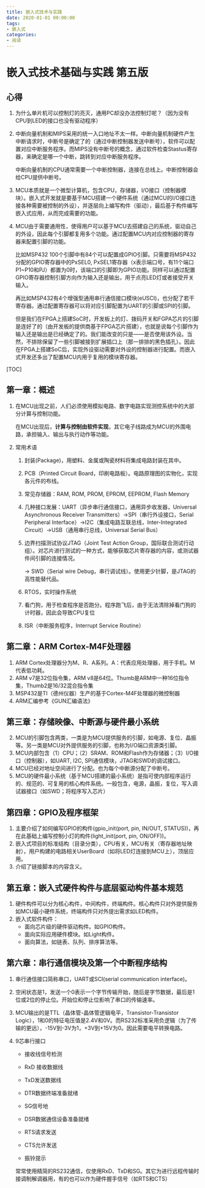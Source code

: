 ```yaml
---
title: 嵌入式技术与实践
date: 2020-01-01 00:00:00
tags:
- 嵌入式
categories:
- 阅读
---
```



# 嵌入式技术基础与实践 第五版

## 心得

1. 为什么单片机可以控制灯的亮灭，通用PC却没办法控制灯呢？（因为没有CPU到LED的接口也没有驱动程序）

1. 中断向量机制和MIPS采用的统一入口地址不太一样。中断向量机制硬件产生中断请求时，中断号是确定了的（通过中断控制器发送中断号），软件可以配置对应中断服务程序。而MIPS没有中断号的概念，通过软件检查Stastus寄存器，来确定是哪一个中断，跳转到对应中断服务程序。

   中断向量机制的CPU通常需要一个中断控制器，连接在总线上。中断控制器会给CPU提供中断号。

2. MCU本质就是一个微型计算机，包含CPU，存储器，I/O接口（控制器模块）。嵌入式开发就是要基于MCU搭建一个硬件系统（通过MCU的I/O接口连接各种需要被控制的外设），并逐层向上编写构件（驱动），最后基于构件编写嵌入式应用，从而完成需要的功能。

3. MCU由于需要通用性，使得用户可以基于MCU去搭建自己的系统，驱动自己的外设，因此每个引脚都复用多个功能。通过配置MCU内对应控制器的寄存器来配置引脚的功能。

   比如MSP432 100个引脚中有84个可以配置成GPIO引脚。只需要将MSP432分配的GPIO寄存器中的PxSEL0, PxSEL1寄存器（x表示端口号，有11个端口P1~P10和PJ）都置为0时，该端口的引脚即为GPIO功能。同样可以通过配置GPIO寄存器控制引脚方向作为输入还是输出，用于点亮LED灯或者接受开关输入。

   再比如MSP432有4个增强型通用串行通信接口模块(eUSCI)，也分配了若干寄存器。通过配置寄存器可以将对应引脚配置为UART的引脚或SPI的引脚。

   但是我们在FPGA上搭建SoC时，开发板上的灯、拨码开关和FGPA芯片的引脚是连好了的（由开发板的提供商基于FPGA芯片搭建），也就是说每个引脚作为输入还是输出是已经确定了的。我们能改变的只是——是否使用该外设。当然，不排除保留了一些引脚被接到扩展插口上（那一排排的黑色插孔）。因此在FPGA上搭建SoC后，实现外设驱动需要对外设的控制器进行配置。而嵌入式开发还多出了配置MCU内用于复用的模块寄存器。

<!-- more -->

[TOC]

## 第一章：概述

1. 在MCU出现之前，人们必须使用模拟电路、数字电路实现测控系统中的大部分计算与控制功能。

   在MCU出现后，**计算与控制由软件实现**，其它电子线路成为MCU的外围电路，承担输入、输出与执行动作等功能。

2. 常用术语

   1. 封装(Package)，用塑料、金属或陶瓷材料将集成电路封装在其中。

   2. PCB（Printed Circuit Board，印刷电路板）。电路原理图的实物化，实现各元件的布线。

   3. 常见存储器：RAM, ROM, PROM, EPROM, EEPROM, Flash Memory

   4. 几种接口发展：UART（异步串行通信接口，通用异步收发器，Universal Asynchronous Receiver Transmitters）->SPI（串行外设接口，Serial Peripheral Interface）->I2C（集成电路互联总线，Inter-Integrated Circuit）->USB（通用串行总线，Universal Serial Bus）

   5. 边界扫描测试协议JTAG（Joint Test Action Group，国际联合测试行动组）。对芯片进行测试的一种方式，能够获取芯片寄存器的内容，或测试器件间引脚的连接情况。

      -> SWD（Serial wire Debug，串行调试线）。使用更少针脚，是JTAG的高性能替代品。

   6. RTOS，实时操作系统

   7. 看门狗，用于检查程序是否跑分。程序跑飞后，由于无法清除掉看门狗的计时器，因此会导致CPU复位

   8. ISR（中断服务程序，Interrupt Service Routine）

## 第二章：ARM Cortex-M4F处理器

1. ARM Cortex处理器分为M、R、A系列。A：代表应用处理器，用于手机。M代表低功耗。
2. ARM v7是32位指令集，ARM v8是64位。Thumb是ARM中一种16位指令集，Thumb2是16/32混合指令集
3. MSP432是TI（德州仪器）生产的基于Cortex-M4F处理器的微控制器
4. ARM汇编参考《GUN汇编语法》

## 第三章：存储映像、中断源与硬件最小系统

2. MCU的引脚包含两类，一类是为MCU提供服务的引脚，如电源、复位、晶振等。另一类是MCU对外提供服务的引脚，也称为I/O端口资源类引脚。
2. MCU内部包含（1）CPU；（2）SRAM、ROM和Flash作为存储器；（3）I/O接口（控制器），如UART, I2C, SPI通信模块，JTAG和SWD的调试接口。
3. MCU已经对地址空间进行了分配。也为每个中断源分配了中断号。
4. MCU的硬件最小系统（基于MCU搭建的最小系统）是指可使内部程序运行的、规范的、可复用的核心构件系统。一般包含，电源，晶振，复位，写入调试器接口（如SWD；将程序写入芯片）

## 第四章：GPIO及程序框架

1. 主要介绍了如何编写GPIO的构件(gpio_init(port, pin, IN/OUT, STATUS))，再在此基础上编写控制小灯的构件(light_init(port, pin, ON/OFF))。
2. 嵌入式项目的标准结构（目录分类），CPU有关，MCU有关（寄存器地址映射），用户构建的电路相关UserBoard（如将LED灯连接到MCU上），顶层应用。
3. 介绍了链接脚本的内容含义。

## 第五章：嵌入式硬件构件与底层驱动构件基本规范

1. 硬件构件可以分为核心构件，中间构件，终端构件。核心构件只对外提供服务如MCU最小硬件系统，终端构件只对外提出需求如LED构件。
2. 嵌入式软件构件：
   - 面向芯片级的硬件驱动构件。如GPIO构件。
   - 面向实际应用硬件模块。如Light构件。
   - 面向算法，如链表、队列、排序算法等。

## 第六章：串行通信模块及第一个中断程序结构

1. 串行通信接口简称串口，UART或SCI(serial communication interface)。

2. 空闲状态是1，发送一个0表示一个字节传输开始，随后是字节数据，最后是1位或2位的停止位。开始位和停止位影响了串口的传输速率。

3. MCU输出的是TTL（晶体管-晶体管逻辑电平，Transistor-Transistor Logic），1和0的特征电压值是2.4V和0V。而RS232标准采用负逻辑（为了传输的更远），-15V到-3V为1，+3V到+15V为0。因此需要电平转换电路。

4. 9芯串行接口

   - 接收线信号检测

   - RxD 接收数据线
   - TxD发送数据线
   - DTR数据终端准备就绪
   - SG信号地
   - DSR数据通信设备准备就绪
   - RTS请求发送
   - CTS允许发送
   - 振铃提示

   常常使用精简的RS232通信，仅使用RxD、TxD和SG。其它为进行远程传输时接调制解调器用，有的也可以作为硬件握手信号（如RTS和CTS）

